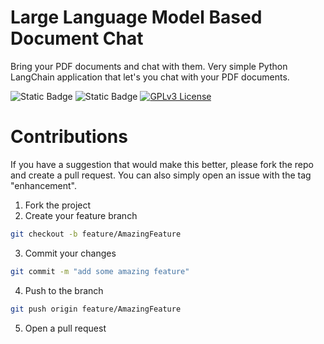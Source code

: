 # Large Language Model Based Document Chat

Bring your PDF documents and chat with them. Very simple Python LangChain application that let's you chat with your PDF documents.

![Static Badge](https://img.shields.io/badge/Python-3.11.4-blue)
![Static Badge](https://img.shields.io/badge/Streamlit-1.23.1-blue)
[![GPLv3 License](https://img.shields.io/badge/License-GPL%20v3-yellow.svg)](https://opensource.org/licenses/)

# Contributions

If you have a suggestion that would make this better, please fork the repo and create a pull request. You can also simply open an issue with the tag "enhancement".

1. Fork the project
2. Create your feature branch
```sh
git checkout -b feature/AmazingFeature
```
3. Commit your changes
```sh
git commit -m "add some amazing feature"
```
4. Push to the branch 
```sh
git push origin feature/AmazingFeature
```
5. Open a pull request